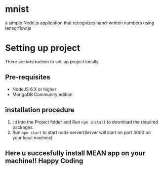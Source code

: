 # mnist
 a simple Node.js application that recognizes hand-written numbers using tensorflow.js 
# Setting up project
There are intstruction to set-up project locally

## Pre-requisites
* NodeJS 6.X or higher
* MongoDB Community edition

## installation procedure
1. `cd` into the Project folder and Run `npm install` to download the required packages.
2. Run `npm start` to start node server(Server will start on port 3000 on your local machine)

## Here u succesfully install MEAN app on your machine!! Happy Coding
 
